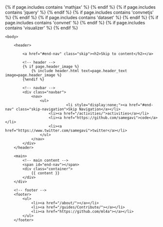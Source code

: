 <!DOCTYPE html>
<html lang="en">
	<head>
		<meta charset="utf-8">
		<title>{{ page.title }}</title>
		<link rel="stylesheet" type="text/css" href="/css/main.css">
		<link rel="icon" href="/images/favicon.png">	
	{% if page.includes contains 'mathjax' %}
		<script type="text/x-mathjax-config">
		MathJax.Hub.Config({
  			CommonHTML: {scale: 100},
  			jax: ["input/TeX","output/HTML-CSS"],
  			tex2jax: {inlineMath: [["$","$"],["\\(","\\)"]]}
		});
		</script>
		<script type="text/javascript" src="https://cdnjs.cloudflare.com/ajax/libs/mathjax/2.7.6/MathJax.js?config=TeX-MML-AM_CHTML">
		</script>
	{% endif %}
	{% if page.includes contains 'jquery' %}
		<script src="/demos/libraries/jquery-1.8.3.min.js"></script>
	{% endif %}
	{% if page.includes contains 'convnetjs' %}
		<script src="/demos/libraries/convnet.js" type="text/javascript"></script>
		<script src="/demos/libraries/util.js" type="text/javascript"></script>
	{% endif %}
	{% if page.includes contains 'dataset' %}
		<script src="/demos/src/dataset.js" type="text/javascript"></script>
	{% endif %}
	{% if page.includes contains 'convnet' %}
		<script src="/demos/src/convnet.js" type="text/javascript"></script>
	{% endif %}
	{% if page.includes contains 'visualizer' %}
		<script src="/demos/src/visualizer.js" type="text/javascript"></script>
	{% endif %}
		<script src="/js/access.js" type="text/javascript"></script>
	</head>

	<body>

		<header>
			
			<a href="#end-nav" class="skip"><h2>Skip to content</h2></a>
		
			<!-- header -->
			{% if page.header_image %}
				{% include header.html text=page.header_text image=page.header_image %} 
			{%endif %}
		
			<!-- navbar -->
			<div class="navbar">
				<nav>
		    		<ul>
								<li style="display:none;"><a href="#end-nav" class="skip-navigation">Skip Navigation</a></li>
			        	<li><a href="/activities/">activities</a></li>
			        	<li><a href="https://github.com/samegavi">code</a></li>
			        	<li><a href="https://www.twitter.com/samegavi">twitter</a></li>
		    		</ul>
				</nav>
			</div>
		</header>
		
		<main>
			<!-- main content -->
			<span id="end-nav"></span>
			<div class="container">
				{{ content }}
			</div>
		</div>
		
		<!-- footer -->
		<footer>
    		<ul>
        		<li><a href="/about/"></a></li>
        		<li><a href="/guides/Contribute/"></a></li>
        		<li><a href="https://github.com/ml4a"></a></li>
			</ul>
		</footer>

<!--
		<script>
		  (function(i,s,o,g,r,a,m){i['GoogleAnalyticsObject']=r;i[r]=i[r]||function(){
		  (i[r].q=i[r].q||[]).push(arguments)},i[r].l=1*new Date();a=s.createElement(o),
		  m=s.getElementsByTagName(o)[0];a.async=1;a.src=g;m.parentNode.insertBefore(a,m)
		  })(window,document,'script','https://www.google-analytics.com/analytics.js','ga');

		  ga('create', 'UA-90023713-1', 'auto');
		  ga('send', 'pageview');
		</script>
-->

</script>
	</body>
</html>
